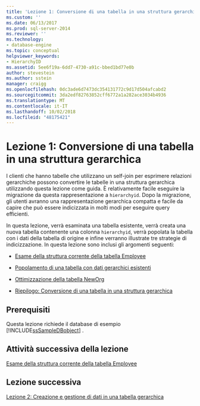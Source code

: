 ```yaml
---
title: 'Lezione 1: Conversione di una tabella in una struttura gerarchica | Microsoft Docs'
ms.custom: ''
ms.date: 06/13/2017
ms.prod: sql-server-2014
ms.reviewer: ''
ms.technology:
- database-engine
ms.topic: conceptual
helpviewer_keywords:
- HierarchyID
ms.assetid: 5ee6f19a-6dd7-4730-a91c-bbed1bd77e0b
author: stevestein
ms.author: sstein
manager: craigg
ms.openlocfilehash: 0dc3ade6d7473dc354131772c9d17d504afcabd2
ms.sourcegitcommit: 3da2edf82763852cff6772a1a282ace3034b4936
ms.translationtype: MT
ms.contentlocale: it-IT
ms.lasthandoff: 10/02/2018
ms.locfileid: "48175421"
---
```

# <a name="lesson-1-converting-a-table-to-a-hierarchical-structure"></a>Lezione 1: Conversione di una tabella in una struttura gerarchica
  I clienti che hanno tabelle che utilizzano un self-join per esprimere relazioni gerarchiche possono convertire le tabelle in una struttura gerarchica utilizzando questa lezione come guida. È relativamente facile eseguire la migrazione da questa rappresentazione a `hierarchyid`. Dopo la migrazione, gli utenti avranno una rappresentazione gerarchica compatta e facile da capire che può essere indicizzata in molti modi per eseguire query efficienti.  
  
 In questa lezione, verrà esaminata una tabella esistente, verrà creata una nuova tabella contenente una colonna `hierarchyid`, verrà popolata la tabella con i dati della tabella di origine e infine verranno illustrate tre strategie di indicizzazione. In questa lezione sono inclusi gli argomenti seguenti:  
  
-   [Esame della struttura corrente della tabella Employee](lesson-1-1-examining-the-current-structure-of-the-employee-table.md)  
  
-   [Popolamento di una tabella con dati gerarchici esistenti](lesson-1-2-populating-a-table-with-existing-hierarchical-data.md)  
  
-   [Ottimizzazione della tabella NewOrg](lesson-1-3-optimizing-the-neworg-table.md)  
  
-   [Riepilogo: Conversione di una tabella in una struttura gerarchica](lesson-1-4-summary-converting-a-table-to-a-hierarchical-structure.md)  
  
## <a name="prerequisites"></a>Prerequisiti  
 Questa lezione richiede il database di esempio [!INCLUDE[ssSampleDBobject](../../includes/sssampledbobject-md.md)] .  
  
## <a name="next-task-in-lesson"></a>Attività successiva della lezione  
 [Esame della struttura corrente della tabella Employee](lesson-1-1-examining-the-current-structure-of-the-employee-table.md)  
  
## <a name="next-lesson"></a>Lezione successiva  
 [Lezione 2: Creazione e gestione di dati in una tabella gerarchica](lesson-2-creating-and-managing-data-in-a-hierarchical-table.md)  
  
  
